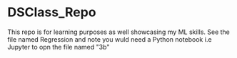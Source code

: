 # DSClass_Repo
This repo is for learning purposes as well showcasing my ML skills.
See the file named Regression and note you wuld need a Python notebook i.e Jupyter to opn the file named "3b"
